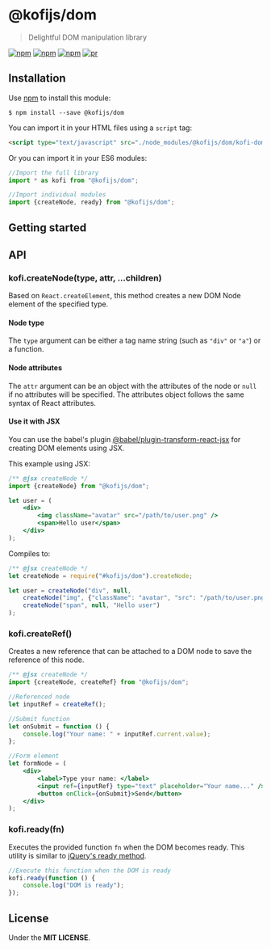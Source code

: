# @kofijs/dom

> Delightful DOM manipulation library

[![npm](https://img.shields.io/npm/v/@kofijs/dom.svg?style=flat-square)](https://www.npmjs.com/package/@kofijs/dom)
[![npm](https://img.shields.io/npm/dt/@kofijs/dom.svg?style=flat-square)](https://www.npmjs.com/package/@kofijs/dom)
[![npm](https://img.shields.io/npm/l/@kofijs/dom.svg?style=flat-square)](https://github.com/jmjuanes/kofi)
[![pr](https://img.shields.io/badge/PRs-welcome-brightgreen.svg?style=flat-square)]()


## Installation

Use [npm](https://npmjs.com) to install this module: 

```
$ npm install --save @kofijs/dom
```

You can import it in your HTML files using a `script` tag: 

```html
<script type="text/javascript" src="./node_modules/@kofijs/dom/kofi-dom.js"></script>
```

Or you can import it in your ES6 modules: 

```javascript
//Import the full library
import * as kofi from "@kofijs/dom";

//Import individual modules
import {createNode, ready} from "@kofijs/dom";
```

## Getting started




## API

### kofi.createNode(type, attr, ...children)

Based on `React.createElement`, this method creates a new DOM Node element of the specified type. 

#### Node type

The `type` argument can be either a tag name string (such as `"div"` or `"a"`) or a function.

#### Node attributes

The `attr` argument can be an object with the attributes of the node or `null` if no attributes will be specified. The attributes object follows the same syntax of React attributes.

#### Use it with JSX

You can use the babel's plugin [@babel/plugin-transform-react-jsx](https://babeljs.io/docs/en/babel-plugin-transform-react-jsx) for creating DOM elements using JSX. 

This example using JSX: 

```jsx
/** @jsx createNode */
import {createNode} from "@kofijs/dom";

let user = (
    <div>
        <img className="avatar" src="/path/to/user.png" />
        <span>Hello user</span>
    </div>
);
```

Compiles to:

```javascript
/** @jsx createNode */
let createNode = require("#kofijs/dom").createNode;

let user = createNode("div", null, 
    createNode("img", {"className": "avatar", "src": "/path/to/user.png"}),
    createNode("span", null, "Hello user")
);
```

### kofi.createRef()

Creates a new reference that can be attached to a DOM node to save the reference of this node.

```jsx
/** @jsx createNode */
import {createNode, createRef} from "@kofijs/dom";

//Referenced node
let inputRef = createRef();

//Submit function
let onSubmit = function () {
    console.log("Your name: " + inputRef.current.value);
};

//Form element
let formNode = (
    <div>
        <label>Type your name: </label>
        <input ref={inputRef} type="text" placeholder="Your name..." />
        <button onClick={onSubmit}>Send</button>
    </div>
);

```

### kofi.ready(fn)

Executes the provided function `fn` when the DOM becomes ready. This utility is similar to [jQuery's ready method](https://api.jquery.com/ready/).

```javascript 
//Execute this function when the DOM is ready
kofi.ready(function () {
    console.log("DOM is ready");
});
```

## License 

Under the **MIT LICENSE**.

